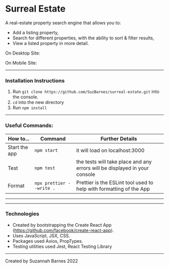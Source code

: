 # Surreal Estate

A real-estate property search engine that allows you to:

- Add a listing property,
- Search for different properties, with the ability to sort & filter results,
- View a listed property in more detail.

On Desktop Site:

<!-- ![alt text] -->

On Mobile Site:

<!-- ![alt text] <br /> -->

---

### Installation Instructions

1. Run `git clone https://github.com/SuzBarnes/surreal-estate.git` into the console.
2. `cd` into the new directory
3. Run `npm install`

---

### Useful Commands:

| How to...     | Command                  | Further Details                                                            |
| ------------- | ------------------------ | -------------------------------------------------------------------------- |
| Start the app | `npm start`              | it will load on localhost:3000                                             |
| Test          | `npm test`               | the tests will take place and any errors will be displayed in your console |
| Format        | `npx prettier --write .` | Prettier is the ESLint tool used to help with formatting of the App        |

---

<!-- ### How to use: -->

---

### Technologies

- Created by bootstrapping the Create React App (https://github.com/facebook/create-react-app).
- Uses JavaScript, JSX, CSS.
- Packages used Axios, PropTypes.
- Testing utilities used Jest, React Testing Library

---

<!-- ### Further time -->
<!-- If I had further time I would have loved to: -->

Created by Suzannah Barnes 2022
